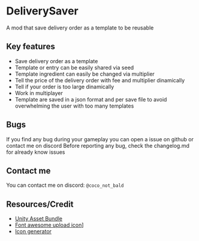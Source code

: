 # DeliverySaver
 
A mod that save delivery order as a template to be reusable

## Key features
- Save delivery order as a template
- Template or entry can be easily shared via seed
- Template ingredient can easily be changed via multiplier
- Tell the price of the delivery order with fee and multiplier dinamically
- Tell if your order is too large dinamically
- Work in multiplayer
- Template are saved in a json format and per save file to avoid overwhelming the user with too many templates

## Bugs

If you find any bug during your gameplay you can open a issue on github or contact me on discord
Before reporting any bug, check the changelog.md for already know issues 

## Contact me

You can contact me on discord: `@coco_not_bald`

## Resources/Credit

- [Unity Asset Bundle](https://docs.unity3d.com/Manual/AssetBundlesIntro.html)
- [Font awesome upload icon](https://iconduck.com/icons/22522/upload)]
- [Icon generator](https://icon.kitchen/i/H4sIAAAAAAAAAzWQTWvDMAyG%2F4t2zWHrNhi5jTLGzuttjKLEsmuq2K4%2FUkrpf6%2BUtghs%2FPiV9EpnmJEbFejPYDDvNzuaCHqLXKgD69bsE%2Baq34XkAkMWG1fowI8xCJgotG1MFOCiCV%2FW0lilHhDTjJVEObjfHSYpC%2BXQfB75BteRYxb49Go0FrY5LTqX0XgK2mZw34%2BHmBg150WTVqghggWtFH08awjC4KRH%2F%2FauljxTQB1KvLOfKZ8%2BU%2FpR8x1UHdfc5xXxFE1j3caf1DA5enXlY5HzSAP8X67XuaF3MAEAAA%3D%3D)